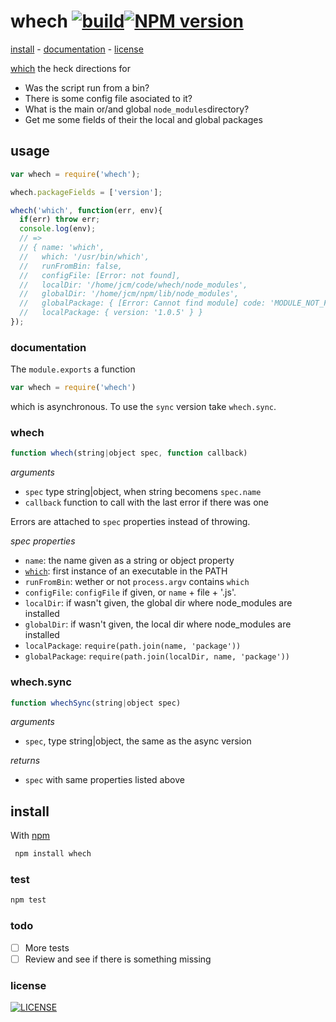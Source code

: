 # whech [![build][b-build]][x-travis][![NPM version][b-version]][m-whech]

[install](#install) -
[documentation](#documentation) -
[license](#license)


[which][m-which] the heck directions for
- Was the script run from a bin?
- There is some config file asociated to it?
- What is the main or/and global `node_modules`directory?
- Get me some fields of their the local and global packages

## usage

```javascript
var whech = require('whech');

whech.packageFields = ['version'];

whech('which', function(err, env){
  if(err) throw err;
  console.log(env);
  // =>
  // { name: 'which',
  //   which: '/usr/bin/which',
  //   runFromBin: false,
  //   configFile: [Error: not found],
  //   localDir: '/home/jcm/code/whech/node_modules',
  //   globalDir: '/home/jcm/npm/lib/node_modules',
  //   globalPackage: { [Error: Cannot find module] code: 'MODULE_NOT_FOUND' },
  //   localPackage: { version: '1.0.5' } }
});
```


### documentation

The `module.exports` a function
```js
var whech = require('whech')
```
which is asynchronous. To use the `sync` version take `whech.sync`.

### whech
```js
function whech(string|object spec, function callback)
```

_arguments_
 - `spec` type string|object, when string becomens `spec.name`
 - `callback` function to call with the last error if there was one

Errors are attached to `spec` properties instead of throwing.

_spec properties_
 - `name`: the name given as a string or object property
 - [`which`][m-which]: first instance of an executable in the PATH
 - `runFromBin`: wether or not `process.argv` contains `which`
 - `configFile`: `configFile` if given, or `name` + file + '.js'.
 - `localDir`: if wasn't given, the global dir where node_modules are installed
 - `globalDir`: if wasn't given, the local dir where node_modules are installed
 - `localPackage`: `require(path.join(name, 'package'))`
 - `globalPackage`: `require(path.join(localDir, name, 'package'))`

### whech.sync

```js
function whechSync(string|object spec)
```

_arguments_
 - `spec`, type string|object, the same as the async version

_returns_
 - `spec` with same properties listed above

## install

With [npm][x-npm]

```js
 npm install whech
```

### test

```js
npm test
```

### todo

 - [ ] More tests
 - [ ] Review and see if there is something missing

### license

[![LICENSE](http://img.shields.io/npm/l/whech.svg?style=flat-square)](
  http://opensource.org/licenses/MIT
)

[m-which]: http://www.npmjs.com/which
[m-whech]: http://www.npmjs.com/whech

[x-npm]: http://www.npmjs.com
[x-travis]: https://travis-ci.org/stringparser/node-whech/builds
[x-license]: http://opensource.org/licenses/MIT

[b-build]: http://img.shields.io/travis/stringparser/node-whech/master.svg?style=flat-square
[b-gitter]: https://badges.gitter.im/Join%20Chat.svg
[b-version]: http://img.shields.io/npm/v/whech.svg?style=flat-square
